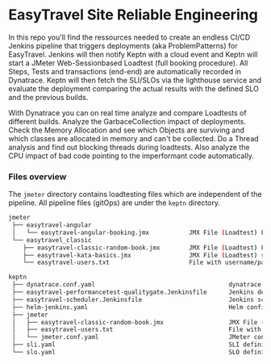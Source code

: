 # EasyTravel Site Reliable Engineering

In this repo you'll find the ressources needed to create an endless CI/CD Jenkins pipeline that triggers deployments (aka ProblemPatterns) for EasyTravel. Jenkins will then notify Keptn with a cloud event and Keptn will start a JMeter Web-Sessionbased Loadtest (full booking procedure). All Steps, Tests and transactions (end-end) are automatically recorded in Dynatrace. Keptn will then fetch the SLI/SLOs via the lighthouse service and evaluate the deployment comparing the actual results with the defined SLO and the previous builds.

With Dynatrace you can on real time analyze and compare Loadtests of different builds. Analyze the GarbaceCollection impact of deployments. Check the Memory Allocation and see which Objects are surviving and which classes are allocated in memory and can't be collected. Do a Thread analysis and find out blocking threads during loadtests. Also analyze the CPU impact of bad code pointing to the imperformant code automatically. 


### Files overview 

The `jmeter` directory contains loadtesting files which are independent of the pipeline. All pipeline files (gitOps) are under the `keptn` directory.

```bash
jmeter
 ├── easytravel-angular
 │   └── easytravel-angular-booking.jmx           JMX File (Loadtest) Full booking process for EasyTravel Angular 
 └── easytravel_classic
    ├── easytravel-classic-random-book.jmx        JMX File (Loadtest) Full booking process for EasyTravel Classic
    ├── easytravel-kata-basics.jmx                JMX File (Loadtest) simplee booking process for EasyTravel Classic
    └── easytravel-users.txt                      File with username/passwords. 

keptn
 ├── dynatrace.conf.yaml                                     dynatrace service provider configuration for Keptn
 ├── easytravel-performancetest-qualitygate.Jenkinsfile      Jenkins deployment Pipeline for EasyTravel
 ├── easytravel-scheduler.Jenkinsfile                        Jenkins scheduler for the deployment pipeline
 ├── helm-jenkins.yaml                                       Helm configuration as code for the Jenkins instance
 ├── jmeter
 │   ├── easytravel-classic-random-book.jmx                  JMX File (Loadtest) Full booking process for EasyTravel Classic
 │   ├── easytravel-users.txt                                File with username/passwords.
 │   └── jmeter.conf.yaml                                    JMeter configuration for Keptn
 ├── sli.yaml                                                SLI definitions for the project   
 └── slo.yaml                                                SLO definitions for the project   
```


